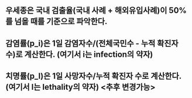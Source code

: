 <h2>우세종은 국내 검출율(국내 사례 + 해외유입사례)이 50%를 넘을 때를 기준으로 파악한다.</h2>
<h2>감염률(p_i)은 1일 감염자수/(전체국민수 - 누적 확진자 수)로 계산한다. (여기서 i는 infection의 약자)</h2>
<h2>치명률(p_l)은 1일 사망자수/누적 확진자 수로 계산한다. (여기서 l는 lethality의 약자) <추후 변경가능></h2>
